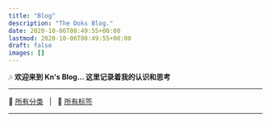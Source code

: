 ```yaml
---
title: "Blog"
description: "The Doks Blog."
date: 2020-10-06T08:49:55+00:00
lastmod: 2020-10-06T08:49:55+00:00
draft: false
images: []
---
```


:notes: **欢迎来到 Kn's Blog... 这里记录着我的认识和思考** 
<hr>

:eyes:&nbsp;<a href="/categories">所有分类</a> &nbsp;&nbsp;|&nbsp;&nbsp; :eyes:&nbsp;<a href="/tags">所有标签</a>
<hr>
